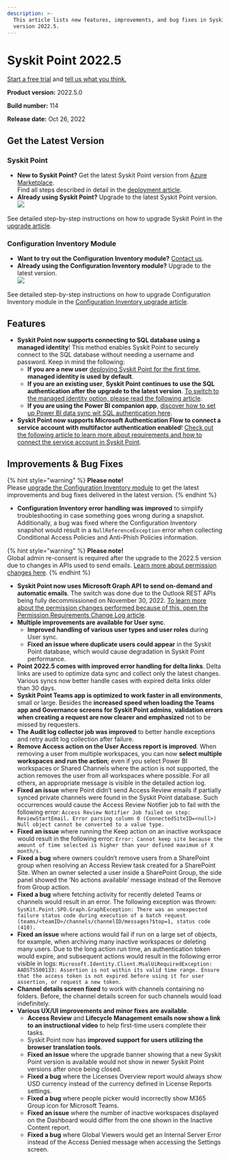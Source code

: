 ```yaml
---
description: >-
  This article lists new features, improvements, and bug fixes in Syskit Point
  version 2022.5.
---
```


# Syskit Point 2022.5

[Start a free trial](https://www.syskit.com/products/point/free-trial/) and [tell us what you think.](https://www.syskit.com/company/contact-us/)

**Product version:** 2022.5.0

**Build number:** 114

**Release date:** Oct 26, 2022

## Get the Latest Version

### Syskit Point

* **New to Syskit Point?** Get the latest Syskit Point version from [Azure Marketplace](https://azuremarketplace.microsoft.com/en-us/marketplace/apps/syskitltd.syskit\_point).\
  Find all steps described in detail in the [deployment article](../../set-up-point-data-center/deployment/deploy-syskit-point.md).
* **Already using Syskit Point?** Upgrade to the latest Syskit Point version.\
  [![](https://aka.ms/deploytoazurebutton)](https://portal.azure.com/#create/Microsoft.Template/uri/https%3A%2F%2Fsyskitassetsstorage.blob.core.windows.net%2Fpoint%2FARMTemplates%2FPointUpdateDeploy%2FPointUpdateTemplate.json)

See detailed step-by-step instructions on how to upgrade Syskit Point in the [upgrade article](../../set-up-point-data-center/deployment/upgrade-syskit-point.md).

### Configuration Inventory Module

* **Want to try out the Configuration Inventory module?** [Contact us](https://www.syskit.com/contact-us/).
* **Already using the Configuration Inventory module?** Upgrade to the latest version.\
  [![](../../.gitbook/assets/deployconfigurationinventory.png)](https://portal.azure.com/#create/Microsoft.Template/uri/https%3A%2F%2Fsyskitassetsstorage.blob.core.windows.net%2Fpoint%2FARMTemplates%2FPointUpdateDeploy%2FCimUpdateVersion.json)

See detailed step-by-step instructions on how to upgrade Configuration Inventory module in the [Configuration Inventory upgrade article](../../configuration-inventory/configuration-inventory-upgrade.md).

## Features

* **Syskit Point now supports connecting to SQL database using a managed identity**! This method enables Syskit Point to securely connect to the SQL database without needing a username and password. Keep in mind the following:
  * **If you are a new user** [deploying Syskit Point for the first time](../../installation/deploy-syskit-point.md), **managed identity is used by default**.
  * **If you are an existing user**, **Syskit Point continues to use the SQL authentication after the upgrade to the latest version**. [To switch to the managed identity option, please read the following article](../../configuration/upgrade-SQL-to-managed-identity-authentication.md).
  * **If you are using the Power BI companion app**, [discover how to set up Power BI data sync wit SQL authentication here](../../power-bi-app/requirements.md).
* **Syskit Point now supports Microsoft Authentication Flow to connect a service account with multifactor authentication enabled**! [Check out the following article to learn more about requirements and how to connect the service account in Syskit Point](../../configuration/connect-service-account.md).

## Improvements & Bug Fixes

{% hint style="warning" %}
**Please note!**\
Please [upgrade the Configuration Inventory module](../../configuration-inventory/configuration-inventory-upgrade.md) to get the latest improvements and bug fixes delivered in the latest version.
{% endhint %}

* **Configuration Inventory error handling was improved** to simplify troubleshooting in case something goes wrong during a snapshot. Additionally, a bug was fixed where the Configuration Inventory snapshot would result in a `NullReferenceException` error when collecting Conditional Access Policies and Anti-Phish Policies information.

{% hint style="warning" %}
**Please note!**\
Global admin re-consent is required after the upgrade to the 2022.5 version due to changes in APIs used to send emails. [Learn more about permission changes here](../../requirements/permission-requirements-change-log.md#syskit-point-20225).
{% endhint %}

* **Syskit Point now uses Microsoft Graph API to send on-demand and automatic emails**. The switch was done due to the Outlook REST APIs being fully decommissioned on November 30, 2022. [To learn more about the permission changes performed because of this, open the Permission Requirements Change Log article](../../requirements/permission-requirements-change-log.md).
* **Multiple improvements are available for User sync**.
  * **Improved handling of various user types and user roles** during User sync.
  * **Fixed an issue where duplicate users could appear** in the Syskit Point database, which would cause degradation in Syskit Point performance.
* **Point 2022.5 comes with improved error handling for delta links**. Delta links are used to optimize data sync and collect only the latest changes. Various syncs now better handle cases with expired delta links older than 30 days.
* **Syskit Point Teams app is optimized to work faster in all environments**, small or large. Besides the **increased speed when loading the Teams app and Governance screens for Syskit Point admins**, **validation errors when creating a request are now clearer and emphasized** not to be missed by requesters.
* **The Audit log collector job was improved** to better handle exceptions and retry audit log collection after failure.
* **Remove Access action on the User Access report is improved**. When removing a user from multiple workspaces, you can now **select multiple workspaces and run the action**; even if you select Power BI workspaces or Shared Channels where the action is not supported, the action removes the user from all workspaces where possible. For all others, an appropriate message is visible in the detailed action log.
* **Fixed an issue** where Point didn’t send Access Review emails if partially synced private channels were found in the Syskit Point database. Such occurrences would cause the Access Review Notifier job to fail with the following error: `Access Review Notifier Job failed on step: ReviewStartEmail. Error parsing column 0 (ConnectedSiteID=<null>) Null object cannot be converted to a value type.`
* **Fixed an issue** where running the Keep action on an inactive workspace would result in the following error: `Error: Cannot keep site because the amount of time selected is higher than your defined maximum of X month/s.`
* **Fixed a bug** where owners couldn’t remove users from a SharePoint group when resolving an Access Review task created for a SharePoint Site. When an owner selected a user inside a SharePoint Group, the side panel showed the ‘No actions available’ message instead of the Remove from Group action.
* **Fixed a bug** where fetching activity for recently deleted Teams or channels would result in an error. The following exception was thrown: `SysKit.Point.SPO.Graph.GraphException: There was an unexpected failure status code during execution of a batch request (teams/<teamID>/channels/channelID/messages?$top=1, status code (410).`
* **Fixed an issue** where actions would fail if run on a large set of objects, for example, when archiving many inactive workspaces or deleting many users. Due to the long action run time, an authentication token would expire, and subsequent actions would result in the following error visible in logs: `Microsoft.Identity.Client.MsalUiRequiredException: AADSTS500133: Assertion is not within its valid time range. Ensure that the access token is not expired before using it for user assertion, or request a new token.`
* **Channel details screen fixed** to work with channels containing no folders. Before, the channel details screen for such channels would load indefinitely.
* **Various UX/UI improvements and minor fixes are available**.
  * **Access Review** and **Lifecycle Management emails now show a link to an instructional video** to help first-time users complete their tasks.
  * Syskit Point now has **improved support for users utilizing the browser translation tools**.
  * **Fixed an issue** where the upgrade banner showing that a new Syskit Point version is available would not show in newer Syskit Point versions after once being closed.
  * **Fixed a bug** where the Licenses Overview report would always show USD currency instead of the currency defined in License Reports settings.
  * **Fixed a bug** where people picker would incorrectly show M365 Group icon for Microsoft Teams.
  * **Fixed an issue** where the number of inactive workspaces displayed on the Dashboard would differ from the one shown in the Inactive Content report.
  * **Fixed a bug** where Global Viewers would get an Internal Server Error instead of the Access Denied message when accessing the Settings screen.
